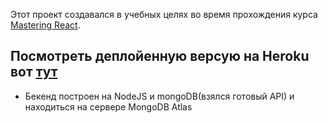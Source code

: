 Этот проект создавался в учебных целях во время прохождения курса [Mastering React](https://codewithmosh.com/p/mastering-react).

## Посмотреть деплойенную версую на Heroku вот [тут](https://enigmatic-ocean-64173.herokuapp.com/)

- Бекенд построен на NodeJS и mongoDB(взялся готовый API) и находиться на сервере MongoDB Atlas


